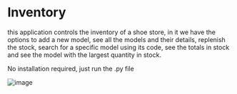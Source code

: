 # Inventory

this application controls the inventory of a shoe store, in it we have the options to add a new model, see all the models and their details,
replenish the stock, search for a specific model using its code, see the totals in stock and see the model with the largest quantity in stock.

No installation required, just run the .py file

![image](https://user-images.githubusercontent.com/84608323/216471075-a5f7ccff-51ca-4c33-967e-fb0a72233f79.png)
